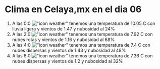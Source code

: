 # Clima en Celaya,mx en el dia 06

1. A las 0:0 !["icon weather"](http://openweathermap.org/img/w/10n.png) tenemos una temperatura de 10.05 C con lluvia ligera y  vientos de 1.47 y nubosidad al 24%
1. A las 2:0 !["icon weather"](http://openweathermap.org/img/w/04n.png) tenemos una temperatura de 7.92 C con nubes rotas y  vientos de 1.16 y nubosidad al 68%
1. A las 4:0 !["icon weather"](http://openweathermap.org/img/w/03n.png) tenemos una temperatura de 7.4 C con nubes dispersas y  vientos de 1.43 y nubosidad al 48%
1. A las 6:0 !["icon weather"](http://openweathermap.org/img/w/03n.png) tenemos una temperatura de 7.36 C con nubes dispersas y  vientos de 1.2 y nubosidad al 32%
